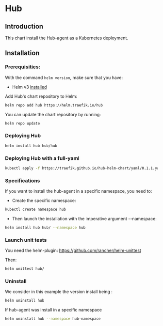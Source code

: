 # Hub 

## Introduction

This chart install the Hub-agent as a Kubernetes deployment.

## Installation

### Prerequisities:

With the command `helm version`, make sure that you have:
- Helm v3 [installed](https://helm.sh/docs/using_helm/#installing-helm)

Add Hub's chart repository to Helm:

```bash
helm repo add hub https://helm.traefik.io/hub
```

You can update the chart repository by running:

```bash
helm repo update
```

### Deploying Hub

```bash
helm install hub hub/hub
```

### Deploying Hub with a full-yaml

```bash
kubectl apply -f https://traefik.github.io/hub-helm-chart/yaml/0.1.1.yaml
```

### Specifications 

If you want to install the hub-agent in a specific namespace, you need to:
- Create the specific namespace:

```bash
kubectl create namespace hub
```
- Then launch the installation with the imperative argument --namespace:

```bash
helm install hub hub/ --namespace hub
```

### Launch unit tests

You need the helm-plugin: https://github.com/rancher/helm-unittest

Then:

```bash
helm unittest hub/
```

### Uninstall

We consider in this example the version install being <hub>:

```bash
helm uninstall hub
```
If hub-agent was install in a specific namespace

```bash
helm uninstall hub --namespace hub-namespace
```
